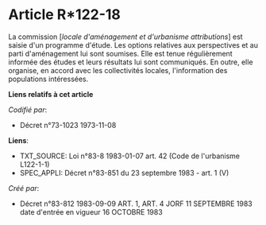 # Article R*122-18

La commission [*locale d'aménagement et d'urbanisme attributions*] est saisie d'un programme d'étude. Les options relatives
aux perspectives et au parti d'aménagement lui sont soumises. Elle est tenue régulièrement informée des études et leurs
résultats lui sont communiqués. En outre, elle organise, en accord avec les collectivités locales, l'information des
populations intéressées.

**Liens relatifs à cet article**

_Codifié par_:

  - Décret n°73-1023 1973-11-08

**Liens**:

  - TXT_SOURCE: Loi n°83-8 1983-01-07 art. 42 (Code de l'urbanisme L122-1-1)
  - SPEC_APPLI: Décret n°83-851 du 23 septembre 1983 - art. 1 (V)

_Créé par_:

  - Décret n°83-812 1983-09-09 ART. 1, ART. 4 JORF 11 SEPTEMBRE 1983 date d'entrée en vigueur  16 OCTOBRE 1983
